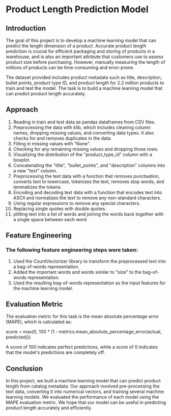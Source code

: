 # Product Length Prediction Model
## Introduction
The goal of this project is to develop a machine learning model that can predict the length dimension of a product. Accurate product length prediction is crucial for efficient packaging and storing of products in a warehouse, and is also an important attribute that customers use to assess product size before purchasing. However, manually measuring the length of millions of products can be time-consuming and error-prone.

The dataset provided includes product metadata such as title, description, bullet points, product type ID, and product length for 2.2 million products to train and test the model. The task is to build a machine learning model that can predict product length accurately.




## Approach
1. Reading in train and test data as pandas dataframes from CSV files.
2. Preprocessing the data with klib, which includes cleaning column names, dropping missing values, and converting data types. It also checks for and removes duplicates in the data.
3. Filling in missing values with "None".
4. Checking for any remaining missing values and dropping those rows.
5. Visualizing the distribution of the "product_type_id" column with a boxplot.
6. Concatenating the "title", "bullet_points", and "description" columns into a new "text" column.
7. Preprocessing the text data with a function that removes punctuation, converts text to lowercase, tokenizes the text, removes stop words, and lemmatizes the tokens.
8. Encoding and decoding text data with a function that encodes text into ASCII and normalizes the text to remove any non-standard characters.
9. Using regular expressions to remove any special characters.
10. Replacing single quotes with double quotes.
11. plitting text into a list of words and joining the words back together with a single space between each word

## Feature Engineering
### The following feature engineering steps were taken:

1. Used the CountVectorizer library to transform the preprocessed text into a bag-of-words representation.
2. Added the important words and words similar to "size" to the bag-of-words representation.
3. Used the resulting bag-of-words representation as the input features for the machine learning model.


## Evaluation Metric
The evaluation metric for this task is the mean absolute percentage error (MAPE), which is calculated as:

score = max(0, 100 * (1 - metrics.mean_absolute_percentage_error(actual, predicted)))

A score of 100 indicates perfect predictions, while a score of 0 indicates that the model's predictions are completely off.

## Conclusion
In this project, we built a machine learning model that can predict product length from catalog metadata. Our approach involved pre-processing the text data, converting it into numerical vectors, and training several machine learning models. We evaluated the performance of each model using the MAPE evaluation metric. We hope that our model can be useful in predicting product length accurately and efficiently.
